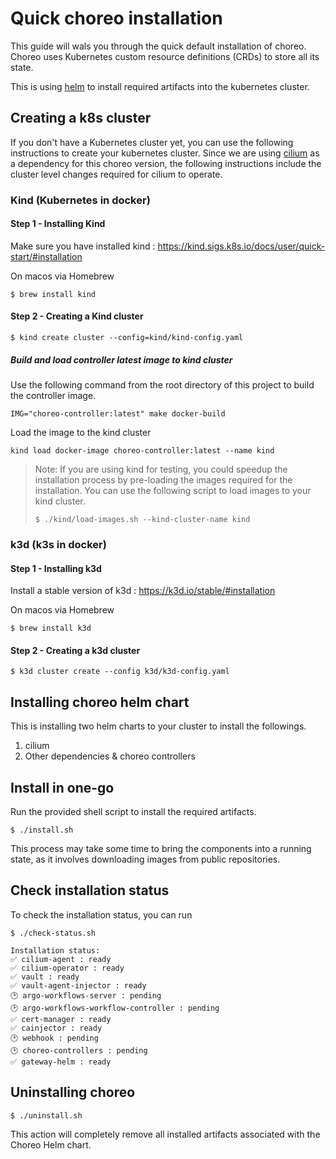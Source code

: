 # Quick choreo installation

This guide will wals you through the quick default installation of choreo. Choreo uses Kubernetes custom resource definitions (CRDs) to store all its state. 

This is using [helm](https://helm.sh/) to install required artifacts into the kubernetes cluster.

## Creating a k8s cluster

If you don't have a Kubernetes cluster yet, you can use the following instructions to create your kubernetes cluster. Since we are using [cilium](https://cilium.io/) as a dependency for this choreo version, the following instructions include the cluster level changes required for cilium to operate.

### Kind (Kubernetes in docker)

#### Step 1 - Installing Kind

Make sure you have installed kind : https://kind.sigs.k8s.io/docs/user/quick-start/#installation

On macos via Homebrew

```shell
$ brew install kind
```

#### Step 2 - Creating a Kind cluster

```shell
$ kind create cluster --config=kind/kind-config.yaml
```

##### Build and load controller latest image to kind cluster

Use the following command from the root directory of this project to build the controller image.

```shell
IMG="choreo-controller:latest" make docker-build
```

Load the image to the kind cluster

```shell
kind load docker-image choreo-controller:latest --name kind
```

> Note: If you are using kind for testing, you could speedup the installation process by pre-loading the images required for the installation. You can use the following script to load images to your kind cluster.
> ```shell
> $ ./kind/load-images.sh --kind-cluster-name kind
> ```


### k3d (k3s in docker)

#### Step 1 - Installing k3d

Install a stable version of k3d : https://k3d.io/stable/#installation

On macos via Homebrew

```shell
$ brew install k3d
```

#### Step 2 - Creating a k3d cluster

```shell
$ k3d cluster create --config k3d/k3d-config.yaml
```

## Installing choreo helm chart

This is installing two helm charts to your cluster to install the followings.

1. cilium
2. Other dependencies & choreo controllers

## Install in one-go

Run the provided shell script to install the required artifacts.

```shell
$ ./install.sh
```

This process may take some time to bring the components into a running state, as it involves downloading images from public repositories.

## Check installation status

To check the installation status, you can run

```shell
$ ./check-status.sh

Installation status:
✅ cilium-agent : ready 
✅ cilium-operator : ready 
✅ vault : ready 
✅ vault-agent-injector : ready 
🕑 argo-workflows-server : pending 
🕑 argo-workflows-workflow-controller : pending 
✅ cert-manager : ready 
✅ cainjector : ready 
🕑 webhook : pending 
🕑 choreo-controllers : pending 
✅ gateway-helm : ready 
```

## Uninstalling choreo

```shell
$ ./uninstall.sh
```

This action will completely remove all installed artifacts associated with the Choreo Helm chart.
